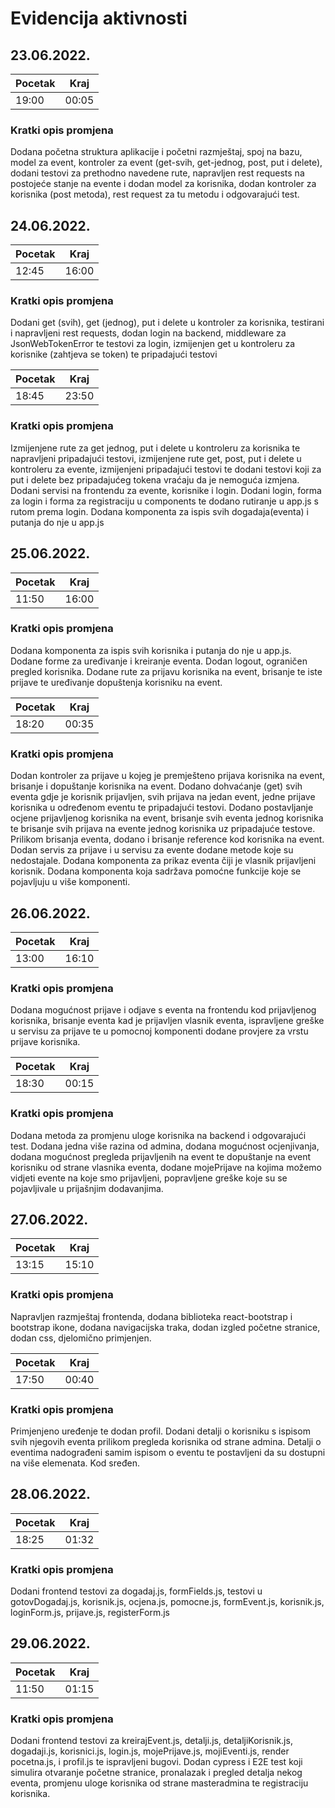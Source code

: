 # Evidencija aktivnosti

## 23.06.2022.
Pocetak | Kraj
------- | ----
19:00   | 00:05
### Kratki opis promjena
Dodana početna struktura aplikacije i početni razmještaj, spoj na bazu, model za event, kontroler za event (get-svih, get-jednog, post, put i delete), dodani testovi za prethodno navedene rute, napravljen rest requests na postojeće stanje na evente i dodan model za korisnika, dodan kontroler za korisnika (post metoda), rest request za tu metodu i odgovarajući test. 

## 24.06.2022.
Pocetak | Kraj
------- | ----
12:45   | 16:00
### Kratki opis promjena
Dodani get (svih), get (jednog), put i delete u kontroler za korisnika, testirani i napravljeni rest requests, dodan login na backend, middleware za JsonWebTokenError te testovi za login, izmijenjen get u kontroleru za korisnike (zahtjeva se token) te pripadajući testovi

Pocetak | Kraj
------- | ----
18:45   | 23:50
### Kratki opis promjena
Izmijenjene rute za get jednog, put i delete u kontroleru za korisnika te napravljeni pripadajući testovi, izmijenjene rute get, post, put i delete u kontroleru za evente, izmijenjeni pripadajući testovi te dodani testovi koji za put i delete bez pripadajućeg tokena vraćaju da je nemoguća izmjena. Dodani servisi na frontendu za evente, korisnike i login. Dodani login, forma za login i forma za registraciju u components te dodano rutiranje u app.js s rutom prema login. Dodana komponenta za ispis svih dogadaja(eventa) i putanja do nje u app.js

## 25.06.2022.
Pocetak | Kraj
------- | ----
11:50   | 16:00
### Kratki opis promjena
Dodana komponenta za ispis svih korisnika i putanja do nje u app.js. Dodane forme za uređivanje i kreiranje eventa. Dodan logout, ograničen pregled korisnika. Dodane rute za prijavu korisnika na event, brisanje te iste prijave te uređivanje dopuštenja korisniku na event.

Pocetak | Kraj
------- | ----
18:20   | 00:35
### Kratki opis promjena
Dodan kontroler za prijave u kojeg je premješteno prijava korisnika na event, brisanje i dopuštanje korisnika na event. Dodano dohvaćanje (get) svih eventa gdje je korisnik prijavljen, svih prijava na jedan event, jedne prijave korisnika u određenom eventu te pripadajući testovi. Dodano postavljanje ocjene prijavljenog korisnika na event, brisanje svih eventa jednog korisnika te brisanje svih prijava na evente jednog korisnika uz pripadajuće testove. Prilikom brisanja eventa, dodano i brisanje reference kod korisnika na event. Dodan servis za prijave i u servisu za evente dodane metode koje su nedostajale. Dodana komponenta za prikaz eventa čiji je vlasnik prijavljeni korisnik. Dodana komponenta koja sadržava pomoćne funkcije koje se pojavljuju u više komponenti.

## 26.06.2022.
Pocetak | Kraj
------- | ----
13:00   | 16:10
### Kratki opis promjena
Dodana mogućnost prijave i odjave s eventa na frontendu kod prijavljenog korisnika, brisanje eventa kad je prijavljen vlasnik eventa, ispravljene greške u servisu za prijave te u pomocnoj komponenti dodane provjere za vrstu prijave korisnika.

Pocetak | Kraj
------- | ----
18:30   | 00:15
### Kratki opis promjena
Dodana metoda za promjenu uloge korisnika na backend i odgovarajući test. Dodana jedna više razina od admina, dodana mogućnost ocjenjivanja, dodana mogućnost pregleda prijavljenih na event te dopuštanje na event korisniku od strane vlasnika eventa, dodane mojePrijave na kojima možemo vidjeti evente na koje smo prijavljeni, popravljene greške koje su se pojavljivale u prijašnjim dodavanjima.

## 27.06.2022.
Pocetak | Kraj
------- | ----
13:15   | 15:10
### Kratki opis promjena
Napravljen razmještaj frontenda, dodana biblioteka react-bootstrap i bootstrap ikone, dodana navigacijska traka, dodan izgled početne stranice, dodan css, djelomično primjenjen.

Pocetak | Kraj
------- | ----
17:50   | 00:40
### Kratki opis promjena
Primjenjeno uređenje te dodan profil. Dodani detalji o korisniku s ispisom svih njegovih eventa prilikom pregleda korisnika od strane admina. Detalji o eventima nadograđeni samim ispisom o eventu te postavljeni da su dostupni na više elemenata. Kod sređen.

## 28.06.2022.
Pocetak | Kraj
------- | ----
18:25   | 01:32
### Kratki opis promjena
Dodani frontend testovi za dogadaj.js, formFields.js, testovi u gotovDogadaj.js, korisnik.js, ocjena.js, pomocne.js, formEvent.js, korisnik.js, loginForm.js, prijave.js, registerForm.js 

## 29.06.2022.
Pocetak | Kraj
------- | ----
11:50   | 01:15
### Kratki opis promjena
Dodani frontend testovi za kreirajEvent.js, detalji.js, detaljiKorisnik.js, dogadaji.js, korisnici.js, login.js, mojePrijave.js, mojiEventi.js, render pocetna.js, i profil.js te ispravljeni bugovi. Dodan cypress i E2E test koji simulira otvaranje početne stranice, pronalazak i pregled detalja nekog eventa, promjenu uloge korisnika od strane masteradmina te registraciju korisnika.